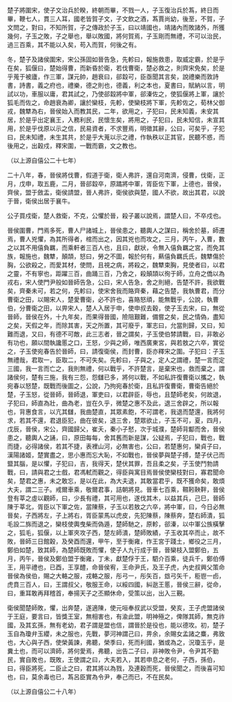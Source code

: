 楚子將圍宋，使子文治兵於睽，終朝而畢，不戮一人，子玉復治兵於蒍，終日而畢，鞭七人，貫三人耳，國老皆賀子文，子文飲之酒，蒍賈尚幼，後至，不賀，子文問之，對曰，不知所賀，子之傳政於子玉，曰以靖國也，靖諸內而敗諸外，所獲幾何，子玉之敗，子之舉也，舉以敗國，將何賀焉，子玉剛而無禮，不可以治民，過三百乘，其不能以入矣，苟入而賀，何後之有。

冬，楚子及諸侯圍宋，宋公孫固如晉告急，先軫曰，報施救患，取威定霸，於是乎在矣，狐偃曰，楚始得曹，而新昏於衛，若伐曹衛，楚必救之，則齊宋免矣，於是乎蒐于被廬，作三軍，謀元帥，趙衰曰，郤縠可，臣亟聞其言矣，說禮樂而敦詩書，詩書，義之府也，禮樂，德之則也，德義，利之本也，夏書曰，賦納以言，明試以功，車服以庸，君其試之，乃使郤縠將中軍，郤溱佐之，使狐偃將上軍，讓於狐毛而佐之，命趙衰為卿，讓於欒枝，先軫，使欒枝將下軍，先軫佐之，荀林父御戎，魏犨為右，晉侯始入而教其民，二年，欲用之，子犯曰，民未知義，未安其居，於是乎出定襄王，入務利民，民懷生矣，將用之，子犯曰，民未知信，未宣其用，於是乎伐原以示之信，民易資者，不求豐焉，明徵其辭，公曰，可矣乎，子犯曰，民未知禮，未生其共，於是乎大蒐以示之禮，作執秩以正其官，民聽不惑，而後用之，出穀戍，釋宋圍，一戰而霸，文之教也。

（以上源自僖公二十七年）

二十八年，春，晉侯將伐曹，假道于衛，衛人弗許，還自河南濟，侵曹，伐衛，正月，戊申，取五鹿，二月，晉郤縠卒，原蹫將中軍，胥臣佐下軍，上德也，晉侯，齊侯，盟于斂盂，衛侯請盟，晉人弗許，衛侯欲與楚，國人不欲，故出其君，以說于晉，衛侯出居于襄牛。

公子買戍衛，楚人救衛，不克，公懼於晉，殺子叢以說焉，謂楚人曰，不卒戍也。

晉侯圍曹，門焉多死，曹人尸諸城上，晉侯患之，聽輿人之謀曰，稱舍於墓，師遷焉，曹人兇懼，為其所得者，棺而出之，因其兇也而攻之，三月，丙午，入曹，數之以其不用僖負羈，而乘軒者三百人也，且曰，獻狀，令無入僖負羈之宮，而免其族，報施也，魏犨，顛頡，怒曰，勞之不圖，報於何有，爇僖負羈氏氏，魏犨傷於胸，公欲殺之，而愛其材，使問，且視之病，將殺之，魏犨束胸，見使者曰，以君之靈，不有寧也，距躍三百，曲踊三百，乃舍之，殺顛頡以徇于師，立舟之僑以為戎右，宋人使門尹般如晉師告急，公曰，宋人告急，舍之則絕，告楚不許，我欲戰矣，齊秦未可，若之何，先軫曰，使宋舍我而賂齊秦，藉之告楚，我執曹君，而分曹衛之田，以賜宋人，楚愛曹衛，必不許也，喜賂怒頑，能無戰乎，公說，執曹伯，分曹衛之田，以畀宋人，楚人入居于申，使申叔去穀，使子玉去宋，曰，無從晉師，晉侯在外，十九年矣，而果得晉國，險阻艱難，備嘗之矣，民之情偽，盡知之矣，天假之年，而除其害，天之所置，其可廢乎，軍志曰，允當則歸，又曰，知難而退，又曰，有德不可敵，此三志者，晉之謂矣，子玉使伯棼請戰，曰，非敢必有功也，願以間執讒慝之口，王怒，少與之師，唯西廣東宮，與若敖之六卒，實從之，子玉使宛春告於晉師，曰，請復衛侯，而封曹，臣亦釋宋之圍。子犯曰：子玉無禮哉，君取一，臣取二，不可失矣。先軫曰，子與之，定人之謂禮，楚一言而定三國，我一言而亡之，我則無禮，何以戰乎，不許楚言，是棄宋也，救而棄之，謂諸侯何，楚有三施，我有三怨，怨讎已多，將何以戰，不如私許復曹衛以攜之，執宛春以怒楚，既戰而後圖之，公說，乃拘宛春於衛，且私許復曹衛，曹衛告絕於楚，子玉怒，從晉師，晉師退，軍吏曰，以君辟臣，辱也，且楚師老矣，何故退，子犯曰，師直為壯，曲為老，豈在久乎，微楚之惠不及此，退三舍辟之，所以報也，背惠食言，以亢其讎，我曲楚直，其眾素飽，不可謂老，我退而楚還，我將何求，若其不還，君退臣犯，曲在彼矣，退三舍，楚眾欲止，子玉不可，夏，四月，戊辰，晉侯，宋公，齊國歸父，崔夭，秦小子憖，次于城濮，楚師背酅而舍，晉侯患之，聽輿人之誦，曰，原田每每，舍其舊而新是謀，公疑焉，子犯曰，戰也，戰而捷，必得諸侯，若其不捷，表裡山河，必無害也，公曰，若楚惠何，欒貞子曰，漢陽諸姬，楚實盡之，思小惠而忘大恥，不如戰也，晉侯夢與楚子搏，楚子伏己而盬其腦，是以懼，子犯曰，吉，我得天，楚伏其罪，吾且柔之矣，子玉使鬥勃請戰，曰，請與君之士戲，君馮軾而觀之，得臣與寓目焉晉侯使欒枝對曰，寡君聞命矣，楚君之惠，未之敢忘，是以在此，為大夫退，其敢當君乎，既不獲命矣，敢煩大夫，謂二三子。戒爾車乘，敬爾君事，詰朝將見。晉車七百乘，韅靷鞅靽，晉侯登有莘之虛以觀師，曰，少長有禮，其可用也，遂伐其木，以益其兵，己巳，晉師陳于莘北，胥臣以下軍之佐，當陳蔡，子玉以若敖之六卒，將中軍，曰，今日必無晉矣，子西將左，子上將右，胥臣蒙馬以虎皮，先犯陳蔡，陳蔡奔，楚右師潰，狐毛設二旆而退之，欒枝使輿曳柴而偽遁，楚師馳之，原軫，郤溱，以中軍公族橫擊之，狐毛，狐偃，以上軍夾攻子西，楚左師潰，楚師敗績，子玉收其卒而止，故不敗，晉師三日館穀，及癸酉而還，甲午，至于衡雍，作王宮于踐土，鄉役之三月，鄭伯如楚，致其師，為楚師既敗而懼，使子人九行成于晉，晉欒枝入盟鄭伯，五月，丙午，晉侯及鄭伯盟于衡雍，丁未，獻楚俘于王，駟介百乘，徒兵千，鄭伯傅王，用平禮也，已酉，王享醴，命晉侯宥，王命尹氏，及王子虎，內史叔興父策命晉侯為侯伯，賜之大輅之服，戎輅之服，彤弓一，彤矢百，玈弓矢千，秬鬯一卣，虎賁三百人，曰，王謂叔父，敬服王命，以綏四國，糾逖王慝，晉侯三辭，從命，曰，重耳敢再拜稽首，奉揚天子之丕顯休命，受策以出，出入三覲。

衛侯聞楚師敗，懼，出奔楚，遂適陳，使元咺奉叔武以受盟，癸亥，王子虎盟諸侯于王庭，要言曰，皆獎王室，無相害也，有渝此盟，明神殛之，俾隊其師，無克祚國，及其玄孫，無有老幼，君子謂是盟也信，謂晉於是役也，能以德攻。初，楚子玉自為瓊弁玉纓，未之服也，先戰，夢河神謂己曰，畀余，余賜女孟諸之麋，弗致也，大心與子西，使榮黃諫，弗聽，榮季曰，死而利國，猶或為之，況瓊玉乎，是糞土也，而可以濟師，將何愛焉，弗聽，出告二子曰，非神敗令尹，令尹其不勤民，實自敗也，既敗，王使謂之曰，大夫若入，其若申息之老何，子西，孫伯，曰，得臣將死，二臣止之曰，君其將以為戮，及連穀而死，晉侯聞之，而後喜可知也，曰，莫余毒也已，蒍呂臣實為令尹，奉己而已，不在民矣。

（以上源自僖公二十八年）